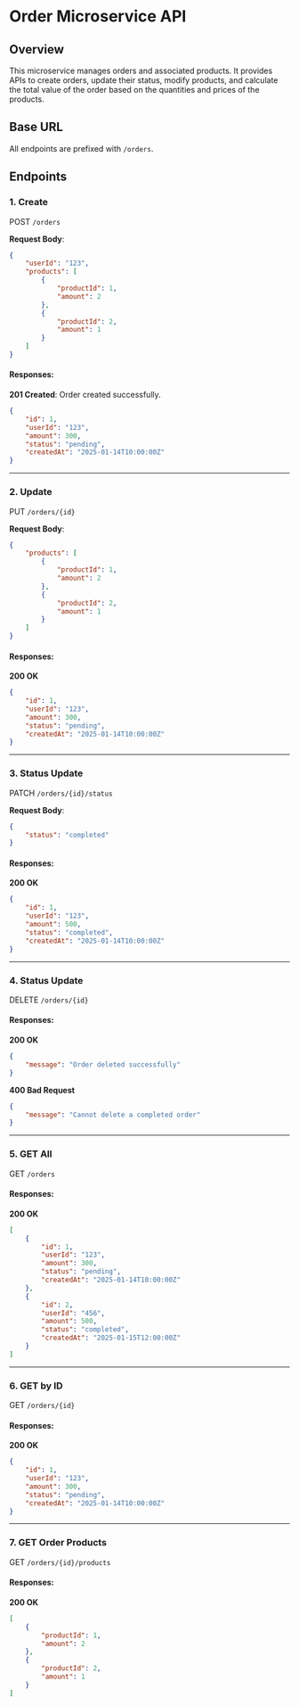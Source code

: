 # Order Microservice API

## Overview

This microservice manages orders and associated products. It provides APIs to create orders, update their status, modify products, and calculate the total value of the order based on the quantities and prices of the products.

## Base URL

All endpoints are prefixed with `/orders`.

## Endpoints

### 1. **Create**
POST `/orders`

**Request Body**:

```json
{
    "userId": "123",
    "products": [
        {
            "productId": 1,
            "amount": 2
        },
        {
            "productId": 2,
            "amount": 1
        }
    ]
}
```
#### Responses:

**201 Created**: Order created successfully.
```json
{
    "id": 1,
    "userId": "123",
    "amount": 300,
    "status": "pending",
    "createdAt": "2025-01-14T10:00:00Z"
}
```
---
### 2. **Update**
PUT `/orders/{id}`

**Request Body**:

```json
{
    "products": [
        {
            "productId": 1,
            "amount": 2
        },
        {
            "productId": 2,
            "amount": 1
        }
    ]
}
```
#### Responses:

**200 OK**
```json
{
    "id": 1,
    "userId": "123",
    "amount": 300,
    "status": "pending",
    "createdAt": "2025-01-14T10:00:00Z"
}
```
---
### 3. **Status Update**
PATCH `/orders/{id}/status`

**Request Body**:

```json
{
    "status": "completed"
}
```
#### Responses:

**200 OK**
```json
{
    "id": 1,
    "userId": "123",
    "amount": 500,
    "status": "completed",
    "createdAt": "2025-01-14T10:00:00Z"
}
```
---
### 4. **Status Update**
DELETE `/orders/{id}`
#### Responses:

**200 OK**
```json
{
    "message": "Order deleted successfully"
}
```
**400 Bad Request**
```json
{
    "message": "Cannot delete a completed order"
}
```
---
### 5. **GET All**
GET `/orders`
#### Responses:

**200 OK**
```json
[
    {
        "id": 1,
        "userId": "123",
        "amount": 300,
        "status": "pending",
        "createdAt": "2025-01-14T10:00:00Z"
    },
    {
        "id": 2,
        "userId": "456",
        "amount": 500,
        "status": "completed",
        "createdAt": "2025-01-15T12:00:00Z"
    }
]
```
---
### 6. **GET by ID**
GET `/orders/{id}`
#### Responses:

**200 OK**
```json
{
    "id": 1,
    "userId": "123",
    "amount": 300,
    "status": "pending",
    "createdAt": "2025-01-14T10:00:00Z"
}
```
---
### 7. **GET Order Products**
GET `/orders/{id}/products`
#### Responses:

**200 OK**
```json
[
    {
        "productId": 1,
        "amount": 2
    },
    {
        "productId": 2,
        "amount": 1
    }
]
```